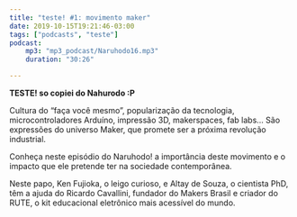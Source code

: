 ```yaml
---
title: "teste! #1: movimento maker"
date: 2019-10-15T19:21:46-03:00
tags: ["podcasts", "teste"]
podcast:
    mp3: "mp3_podcast/Naruhodo16.mp3"
    duration: "30:26"

---
```


**TESTE! so copiei do Nahurodo :P**

Cultura do “faça você mesmo”, popularização da tecnologia, microcontroladores Arduíno, impressão 3D, makerspaces, fab labs… São expressões do universo Maker, que promete ser a próxima revolução industrial.

Conheça neste episódio do Naruhodo! a importância deste movimento e o impacto que ele pretende ter na sociedade contemporânea.

Neste papo, Ken Fujioka, o leigo curioso, e Altay de Souza, o cientista PhD, têm a ajuda do Ricardo Cavallini, fundador do Makers Brasil e criador do RUTE, o kit educacional eletrônico mais acessível do mundo.